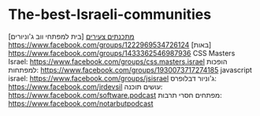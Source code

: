 # The-best-Israeli-communities


[מתכנתים צעירים](https://www.facebook.com/groups/645409222247058/)
[בית למפתחי ווב ג'וניורים] https://www.facebook.com/groups/1222969534726124
[באות] https://www.facebook.com/groups/1433362546987936
CSS Masters Israel: https://www.facebook.com/groups/css.masters.israel
הופכות למפתחות: https://www.facebook.com/groups/1930073717274185
javascript israel: https://www.facebook.com/groups/jsisrael
ג'וניור דבלופרס: https://www.facebook.com/jrdevsil
עושים תוכנה: https://www.facebook.com/software.podcast
מפתחים חסרי תרבות: https://www.facebook.com/notarbutpodcast
